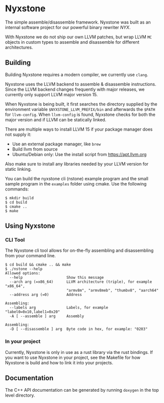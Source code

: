# Nyxstone

The simple assemble/disassemble framework. Nyxstone was built as an internal software project for our powerful binary rewriter _NYX_. 

With Nyxstone we do not ship our own LLVM patches, but wrap LLVM `MC` objects in custom types to assemble and disassemble for
different architectures.

## Building

Building Nyxstone requires a modern compiler, we currently use `clang`. 

Nyxstone uses the LLVM backend to assemble & disassemble instructions. Since the LLVM backend changes frequently with major releases, we currently only support LLVM major version 15. 

When Nyxstone is being built, it first searches the directory supplied by the environment variable `$NYXSTONE_LLVM_PREFIX/bin` and afterwards the `$PATH` for `llvm-config`.  When `llvm-config` is found, Nyxstone checks for both the major version and if LLVM can be statically linked. 

There are multiple ways to install LLVM 15 if your package manager does not supply it:
 - Use an external package manager, like `brew`
 - Build llvm from source
 - Ubuntu/Debian only: Use the install script from https://apt.llvm.org

Also make sure to install any libraries needed by your LLVM version for static linking.

You can build the nyxstone cli (nstone) example program and the small sample program in the `examples` folder using cmake. Use the following commands:
```
$ mkdir build
$ cd build
$ cmake ..
$ make
```

## Using Nyxstone

### CLI Tool

The Nyxstone cli tool allows for on-the-fly assembling and disassembling from your command line.
```
$ cd build && cmake .. && make
$ ./nstone --help
Allowed options:
  --help                    Show this message
  --arch arg (=x86_64)      LLVM architecture (triple), for example "x86_64",
                            "armv8m", "armv8meb", "thumbv8", "aarch64"
  --address arg (=0)        Address

Assembling:
  --labels arg              Labels, for example "label0=0x10,label1=0x20"
  -A [ --assemble ] arg     Assembly

Assembling:
  -D [ --disassemble ] arg  Byte code in hex, for example: "0203"
```

### In your project

Currently, Nyxstone is only in use as a rust library via the rust bindings. If you want to use Nyxstone in your project, see the Makefile for how Nyxstone is build and how to link it into your projects.

## Documentation

The C++ API documentation can be generated by running `doxygen` in the top level directory.
